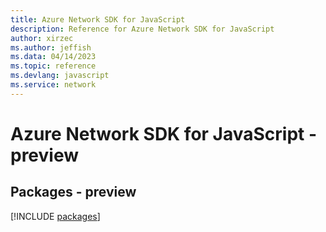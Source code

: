 ```yaml
---
title: Azure Network SDK for JavaScript
description: Reference for Azure Network SDK for JavaScript
author: xirzec
ms.author: jeffish
ms.data: 04/14/2023
ms.topic: reference
ms.devlang: javascript
ms.service: network
---
```

# Azure Network SDK for JavaScript - preview
## Packages - preview
[!INCLUDE [packages](network-index.md)]